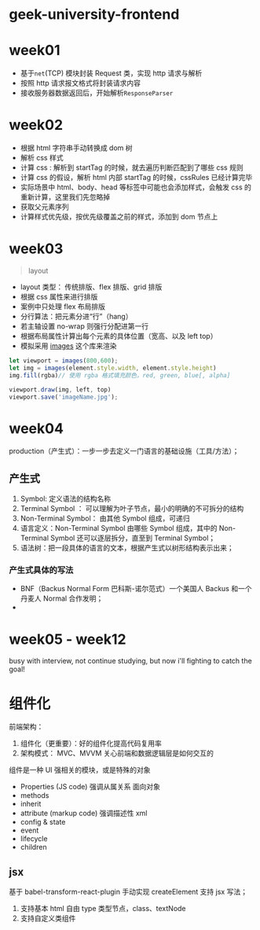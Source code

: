 # geek-university-frontend

# week01

- 基于`net`(TCP) 模块封装 Request 类，实现 http 请求与解析
- 按照 http 请求报文格式将封装请求内容
- 接收服务器数据返回后，开始解析`ResponseParser`

# week02

- 根据 html 字符串手动转换成 dom 树
- 解析 css 样式
- 计算 css : 解析到 startTag 的时候，就去遍历判断匹配到了哪些 css 规则
- 计算 css 的假设，解析 html 内部 startTag 的时候，cssRules 已经计算完毕
- 实际场景中 html、body、head 等标签中可能也会添加样式，会触发 css 的重新计算，这里我们先忽略掉
- 获取父元素序列
- 计算样式优先级，按优先级覆盖之前的样式，添加到 dom 节点上

# week03

> layout

- layout 类型： 传统排版、flex 排版、grid 排版
- 根据 css 属性来进行排版
- 案例中只处理 flex 布局排版
- 分行算法：把元素分进“行”（hang）
- 若主轴设置 no-wrap 则强行分配进第一行
- 根据布局属性计算出每个元素的具体位置（宽高、以及 left top）
- 模拟采用 [images](https://www.npmjs.com/package/images) 这个库来渲染

```js
let viewport = images(800,600);
let img = images(element.style.width, element.style.height)
img.fill(rgba)// 使用 rgba 格式填充颜色，red, green, blue[, alpha]

viewport.draw(img, left, top)
viewport.save('imageName.jpg');
```


# week04

 production（产生式）：一步一步去定义一门语言的基础设施（工具/方法）；

## 产生式

1. Symbol: 定义语法的结构名称
2. Terminal Symbol ： 可以理解为叶子节点，最小的明确的不可拆分的结构
3. Non-Terminal Symbol： 由其他 Symbol 组成，可递归
4. 语言定义：Non-Terminal Symbol 由哪些 Symbol 组成，其中的 Non-Terminal Symbol 还可以逐层拆分，直至到 Terminal Symbol；
5. 语法树：把一段具体的语言的文本，根据产生式以树形结构表示出来；

### 产生式具体的写法

- BNF（Backus Normal Form 巴科斯-诺尔范式）一个美国人 Backus 和一个丹麦人 Normal 合作发明；
- 

# week05 - week12

busy with interview, not continue studying, but now i'll fighting to catch the goal!

# 组件化

前端架构：
1. 组件化（更重要）：好的组件化提高代码复用率
2. 架构模式： MVC、MVVM 关心前端和数据逻辑层是如何交互的

组件是一种 UI 强相关的模块，或是特殊的对象
- Properties (JS code) 强调从属关系 面向对象
- methods
- inherit
- attribute (markup code) 强调描述性 xml
- config & state
- event
- lifecycle
- children

## jsx

基于 babel-transform-react-plugin 手动实现 createElement 支持 jsx 写法；

1. 支持基本 html 自由 type 类型节点，class、textNode
2. 支持自定义类组件